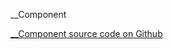 __Component

[__Component source code on Github](https://github.com/Frojd/Frojd-Jewl/tree/develop/component-library/app/components/__Component)
